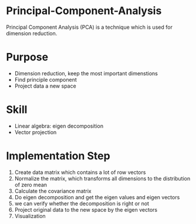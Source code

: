 # Principal-Component-Analysis
Principal Component Analysis (PCA) is a technique which is used for dimension reduction.

# Purpose
+ Dimension reduction, keep the most important dimenstions
+ Find principle component
+ Project data a new space

# Skill
+ Linear algebra: eigen decomposition
+ Vector projection

# Implementation Step
1. Create data matrix which contains a lot of row vectors
2. Normalize the matrix, which transforms all dimensions to the distribution of zero mean
3. Calculate the covariance matrix
4. Do eigen decomposition and get the eigen values  and eigen vectors
5. we can verify whether the decomposition is right or not
6. Project original data to the new space by the eigen vectors
7. Visualization

